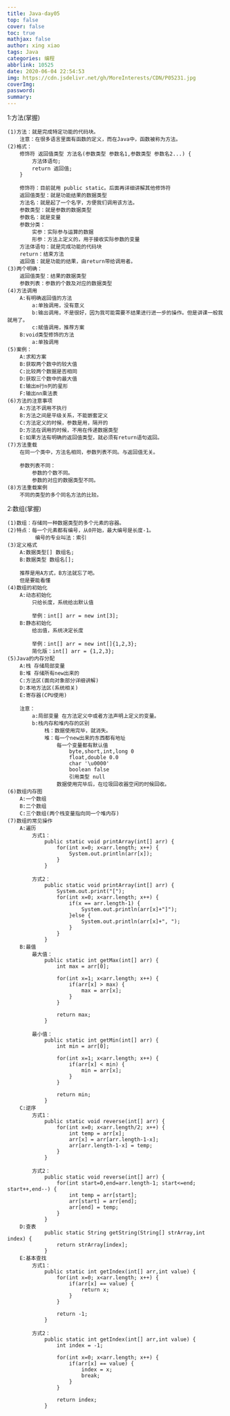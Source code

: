 ```yaml
---
title: Java-day05
top: false
cover: false
toc: true
mathjax: false
author: xing xiao
tags: Java
categories: 编程
abbrlink: 10525
date: 2020-06-04 22:54:53
img: https://cdn.jsdelivr.net/gh/MoreInterests/CDN/P05231.jpg
coverImg:
password:
summary:
---
```

1:方法(掌握)  

	(1)方法：就是完成特定功能的代码块。
		注意：在很多语言里面有函数的定义，而在Java中，函数被称为方法。
	(2)格式：
		修饰符 返回值类型 方法名(参数类型 参数名1,参数类型 参数名2...) {
			方法体语句;
			return 返回值;
		}

		修饰符：目前就用 public static。后面再详细讲解其他修饰符
		返回值类型：就是功能结果的数据类型
		方法名：就是起了一个名字，方便我们调用该方法。
		参数类型：就是参数的数据类型
		参数名：就是变量
		参数分类：
			实参：实际参与运算的数据
			形参：方法上定义的，用于接收实际参数的变量
		方法体语句：就是完成功能的代码块
		return：结束方法
		返回值：就是功能的结果，由return带给调用者。
	(3)两个明确：
		返回值类型：结果的数据类型
		参数列表：参数的个数及对应的数据类型
	(4)方法调用
		A:有明确返回值的方法
			a:单独调用，没有意义
			b:输出调用，不是很好，因为我可能需要不结果进行进一步的操作。但是讲课一般我就用了。
			c:赋值调用，推荐方案
		B:void类型修饰的方法
			a:单独调用
	(5)案例：
		A:求和方案
		B:获取两个数中的较大值
		C:比较两个数据是否相同
		D:获取三个数中的最大值
		E:输出m行n列的星形
		F:输出nn乘法表
	(6)方法的注意事项
		A:方法不调用不执行
		B:方法之间是平级关系，不能嵌套定义
		C:方法定义的时候，参数是用，隔开的
		D:方法在调用的时候，不用在传递数据类型
		E:如果方法有明确的返回值类型，就必须有return语句返回。
	(7)方法重载
		在同一个类中，方法名相同，参数列表不同。与返回值无关。
		
		参数列表不同：
			参数的个数不同。
			参数的对应的数据类型不同。
	(8)方法重载案例
		不同的类型的多个同名方法的比较。
		
2:数组(掌握)  

	(1)数组：存储同一种数据类型的多个元素的容器。
	(2)特点：每一个元素都有编号，从0开始，最大编号是长度-1。
	         编号的专业叫法：索引
	(3)定义格式
		A:数据类型[] 数组名;
		B:数据类型 数组名[];
		
		推荐是用A方式，B方法就忘了吧。
		但是要能看懂
	(4)数组的初始化
		A:动态初始化
			只给长度，系统给出默认值
			
			举例：int[] arr = new int[3];
		B:静态初始化
			给出值，系统决定长度
			
			举例：int[] arr = new int[]{1,2,3};
			简化版：int[] arr = {1,2,3};
	(5)Java的内存分配
		A:栈 存储局部变量
		B:堆 存储所有new出来的
		C:方法区(面向对象部分详细讲解)
		D:本地方法区(系统相关)
		E:寄存器(CPU使用)
		
		注意：
			a:局部变量 在方法定义中或者方法声明上定义的变量。
			b:栈内存和堆内存的区别
				栈：数据使用完毕，就消失。
				堆：每一个new出来的东西都有地址
				    每一个变量都有默认值
						byte,short,int,long 0
						float,double 0.0
						char '\u0000'
						boolean false
						引用类型 null
				    数据使用完毕后，在垃圾回收器空闲的时候回收。
	(6)数组内存图
		A:一个数组
		B:二个数组
		C:三个数组(两个栈变量指向同一个堆内存)
	(7)数组的常见操作
		A:遍历
			方式1：
				public static void printArray(int[] arr) {
					for(int x=0; x<arr.length; x++) {
						System.out.println(arr[x]);
					}
				}
				
			方式2：
				public static void printArray(int[] arr) {
					System.out.print("[");
					for(int x=0; x<arr.length; x++) {
						if(x == arr.length-1) {
							System.out.println(arr[x]+"]");
						}else {
							System.out.println(arr[x]+", ");
						}
					}
				}
		B:最值
			最大值：
				public static int getMax(int[] arr) {
					int max = arr[0];
					
					for(int x=1; x<arr.length; x++) {
						if(arr[x] > max) {
							max = arr[x];
						}
					}
					
					return max;
				}
				
			最小值：
				public static int getMin(int[] arr) {
					int min = arr[0];
					
					for(int x=1; x<arr.length; x++) {
						if(arr[x] < min) {
							min = arr[x];
						}
					}
					
					return min;
				}
		C:逆序
			方式1：
				public static void reverse(int[] arr) {
					for(int x=0; x<arr.length/2; x++) {
						int temp = arr[x];
						arr[x] = arr[arr.length-1-x];
						arr[arr.length-1-x] = temp;
					}
				}
				
			方式2：
				public static void reverse(int[] arr) {
					for(int start=0,end=arr.length-1; start<=end; start++,end--) {
						int temp = arr[start];
						arr[start] = arr[end];
						arr[end] = temp;
					}
				}
		D:查表
				public static String getString(String[] strArray,int index) {
					return strArray[index];
				}
		E:基本查找
			方式1：
				public static int getIndex(int[] arr,int value) {
					for(int x=0; x<arr.length; x++) {
						if(arr[x] == value) {
							return x;
						}
					}
					
					return -1;
				}
				
			方式2：
				public static int getIndex(int[] arr,int value) {
					int index = -1;
				
					for(int x=0; x<arr.length; x++) {
						if(arr[x] == value) {
							index = x;
							break;
						}
					}
					
					return index;
				}